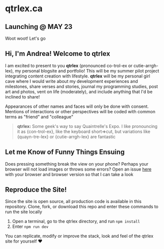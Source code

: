 # qtrlex.ca
## Launching @ MAY 23
Woot woot! Let's go

## Hi, I'm Andrea! Welcome to qtrlex
I am excited to present to you **qtrlex** (pronounced co-trol-ex or cutie-arrgh-lex), my personal blogsite and portfolio! This will be my summer pilot project integrating content creation with lifestyle. **qtrlex** will be my personal girl cave where I would write about my development experiences and milestones, share verses and stories, journal my programming studies, post art and photos, vent on life (moderately), and include anything that I'd be inclined to share! 

Appearances of other names and faces will only be done with consent. Mentions of interactions or other perspectives will be coded with common terms as "friend" and "colleague"

> **qtrlex:** Some geek's way to say Quaintrelle's Expo. I like pronouncing it as {con-trol-ex}, like the keyboard short=>cut, but variations like {quayn-tre-lex} or {cutie-arrgh-lex} are fantastic

## Let me Know of Funny Things Ensuing
Does pressing something break the view on your phone? Perhaps your browser will not load images or throws some errors? Open an issue [here](https://github.com/andreaabellera/qtrlex/issues) with your browser and browser version so that I can take a look

##  Reproduce the Site!
Since the site is open source, all production code is available in this repository. Clone, fork, or download this repo and enter these commands to run the site locally
1. Open a terminal, go to the qtrlex directory, and run `npm install` 
2. Enter `npm run dev`

You can replicate, modify or improve the stack, look and feel of the qtrlex site for yourself ❤
